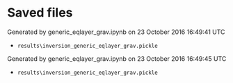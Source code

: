 # Saved files 


Generated by generic_eqlayer_grav.ipynb on 23 October 2016 16:49:41 UTC

*  `results\inversion_generic_eqlayer_grav.pickle`


Generated by generic_eqlayer_grav.ipynb on 23 October 2016 16:49:45 UTC

*  `results\inversion_generic_eqlayer_grav.pickle` 
